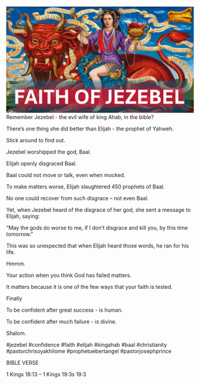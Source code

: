 ![Video cover image](../cover.jpg "cover photo")
Remember Jezebel - the evil wife of king Ahab, in the bible?

There’s one thing she did better than Elijah - the prophet of Yahweh.

Stick around to find out.

Jezebel worshipped the god, Baal.

Elijah openly disgraced Baal.

Baal could not move or talk, even when mocked.

To make matters worse, Elijah slaughtered 450 prophets of Baal.

No one could recover from such disgrace – not even Baal.

Yet, when Jezebel heard of the disgrace of her god, she sent a message to Elijah, saying:

“May the gods do worse to me, if I don’t disgrace and kill you, by this time tomorrow.”

This was so unexpected that when Elijah heard those words, he ran for his life.

Hmmm.

Your action when you think God has failed matters.

It matters because it is one of the few ways that your faith is tested.

Finally

To be confident after great success - is human.

To be confident after much failure - is divine.

Shalom.


#jezebel #confidence #faith #elijah #kingahab #baal #christianity #pastorchrisoyakhilome #prophetuebertangel #pastorjosephprince



BIBLE VERSE

1 Kings 18:13 – 1 Kings 19:3s 19:3